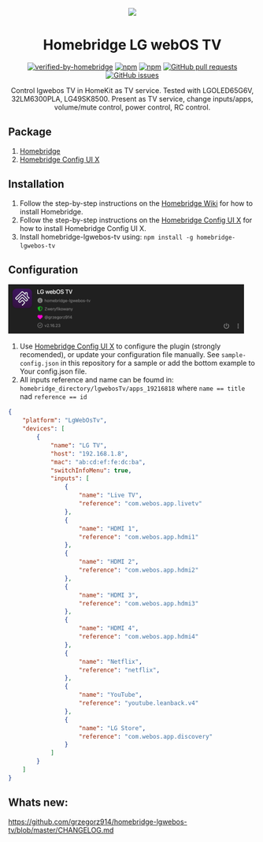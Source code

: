<p align="center">
  <a href="https://github.com/grzegorz914/homebridge-lgwebos-tv"><img src="https://github.com/grzegorz914/homebridge-lgwebos-tv/blob/master/graphics/lgwebos.png" height="140"></a>
</p>

<span align="center">

# Homebridge LG webOS TV
[![verified-by-homebridge](https://badgen.net/badge/homebridge/verified/purple)](https://github.com/homebridge/homebridge/wiki/Verified-Plugins)
[![npm](https://badgen.net/npm/dt/homebridge-lgwebos-tv?color=purple)](https://www.npmjs.com/package/homebridge-lgwebos-tv) [![npm](https://badgen.net/npm/v/homebridge-lgwebos-tv?color=purple)](https://www.npmjs.com/package/homebridge-lgwebos-tv) [![GitHub pull requests](https://img.shields.io/github/issues-pr/grzegorz914/homebridge-lgwebos-tv.svg)](https://github.com/grzegorz914/homebridge-lgwebos-tv/pulls)
[![GitHub issues](https://img.shields.io/github/issues/grzegorz914/homebridge-lgwebos-tv.svg)](https://github.com/grzegorz914/homebridge-lgwebos-tv/issues)

Control lgwebos TV in HomeKit as TV service. Tested with LGOLED65G6V, 32LM6300PLA, LG49SK8500. Present as TV service, change inputs/apps, volume/mute control, power control, RC control.

</span>

## Package

1. [Homebridge](https://github.com/homebridge/homebridge)
2. [Homebridge Config UI X](https://github.com/oznu/homebridge-config-ui-x)

## Installation

1. Follow the step-by-step instructions on the [Homebridge Wiki](https://github.com/homebridge/homebridge/wiki) for how to install Homebridge.
2. Follow the step-by-step instructions on the [Homebridge Config UI X](https://github.com/oznu/homebridge-config-ui-x/wiki) for how to install Homebridge Config UI X.
3. Install homebridge-lgwebos-tv using: `npm install -g homebridge-lgwebos-tv` 

## Configuration

<p align="left">
  <a href="https://github.com/grzegorz914/homebridge-lgwebos-tv"><img src="https://github.com/grzegorz914/homebridge-lgwebos-tv/blob/master/graphics/ustawienia.png" height="100"></a>
</p>

1. Use [Homebridge Config UI X](https://github.com/oznu/homebridge-config-ui-x) to configure the plugin (strongly recomended), or update your configuration file manually. See `sample-config.json` in this repository for a sample or add the bottom example to Your config.json file.
2. All inputs reference and name can be foumd in: `homebridge_directory/lgwebosTv/apps_19216818` where `name == title` nad `reference == id`

```json
{
    "platform": "LgWebOsTv",
    "devices": [
        {
            "name": "LG TV",
            "host": "192.168.1.8",
            "mac": "ab:cd:ef:fe:dc:ba",
            "switchInfoMenu": true,
            "inputs": [
                {
                    "name": "Live TV",
                    "reference": "com.webos.app.livetv"
                },
                {
                    "name": "HDMI 1",
                    "reference": "com.webos.app.hdmi1"
                },
                {
                    "name": "HDMI 2",
                    "reference": "com.webos.app.hdmi2"
                },
                {
                    "name": "HDMI 3",
                    "reference": "com.webos.app.hdmi3"
                },
                {
                    "name": "HDMI 4",
                    "reference": "com.webos.app.hdmi4"
                },
                {
                    "name": "Netflix",
                    "reference": "netflix",
                },
                {
                    "name": "YouTube",
                    "reference": "youtube.leanback.v4"
                },
                {
                    "name": "LG Store",
                    "reference": "com.webos.app.discovery"
                }
            ]
        }
    ]
}
```

## Whats new:
https://github.com/grzegorz914/homebridge-lgwebos-tv/blob/master/CHANGELOG.md
